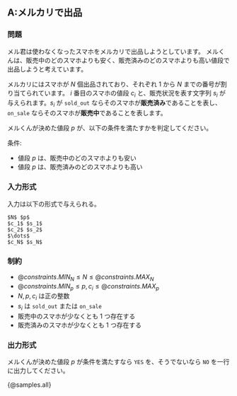 ## A:メルカリで出品

### 問題
メル君は使わなくなったスマホをメルカリで出品しようとしています。
メルくんは、販売中のどのスマホよりも安く、販売済みのどのスマホよりも高い値段で出品しようと考えています。

メルカリにはスマホが $N$ 個出品されており、それぞれ $1$ から $N$ までの番号が割り当てられています。
$i$ 番目のスマホの値段 $c_i$ と、販売状況を表す文字列 $s_i$ が与えられます。$s_i$ が `sold_out` ならそのスマホが**販売済み**であることを表し、`on_sale` ならそのスマホが**販売中**であることを表します。

メルくんが決めた値段 $p$ が、以下の条件を満たすかを判定してください。

条件:

- 値段 $p$ は、販売中のどのスマホよりも安い
- 値段 $p$ は、販売済みのどのスマホよりも高い

### 入力形式

入力は以下の形式で与えられる。

```
$N$ $p$
$c_1$ $s_1$
$c_2$ $s_2$
$\dots$
$c_N$ $s_N$
```

### 制約

- ${@constraints.MIN_N} \leq N \leq {@constraints.MAX_N}$
- ${@constraints.MIN_p} \leq p, c_i \leq {@constraints.MAX_p}$
- $N, p, c_i$ は正の整数
- $s_i$ は `sold_out` または `on_sale`
- 販売中のスマホが少なくとも 1 つ存在する
- 販売済みのスマホが少なくとも 1 つ存在する

### 出力形式

メルくんが決めた値段 $p$ が条件を満たすなら `YES` を、そうでないなら `NO` を一行に出力してください。

{@samples.all}
